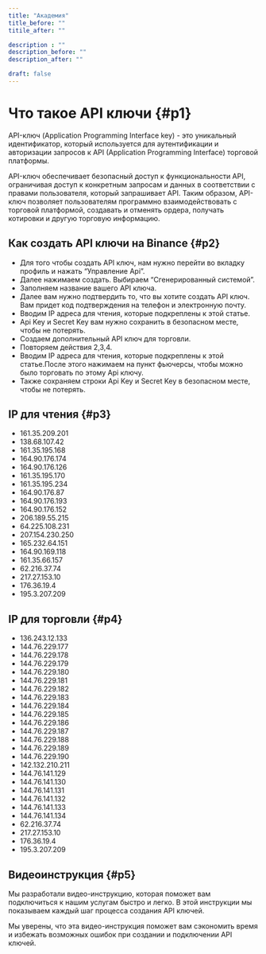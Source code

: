 ```yaml
---
title: "Академия"
title_before: ""
titile_after: ""

description : ""
description_before: ""
description_after: ""

draft: false
---
```


# Что такое API ключи {#p1}
API-ключ (Application Programming Interface key) - это уникальный идентификатор, который используется для аутентификации и авторизации запросов к API (Application Programming Interface) торговой платформы.

API-ключ обеспечивает безопасный доступ к функциональности API, ограничивая доступ к конкретным запросам и данных в соответствии с правами пользователя, который запрашивает API. Таким образом, API-ключ позволяет пользователям программно взаимодействовать с торговой платформой, создавать и отменять ордера, получать котировки и другую торговую информацию.

## Как создать API ключи на Binance {#p2}

- Для того чтобы создать API ключ, нам нужно перейти во вкладку профиль и нажать “Управление Api”.
- Далее нажимаем создать. Выбираем “Сгенерированный системой”.
- Заполняем название вашего API ключа.
- Далее вам нужно подтвердить то, что вы хотите создать API ключ. Вам придет код подтверждения на телефон и  электронную почту.
- Вводим  IP адреса для чтения, которые подкреплены к этой статье.
- Api Key и Secret Key вам нужно сохранить в безопасном месте, чтобы не потерять.
- Создаем дополнительный API ключ для торговли.
- Повторяем действия 2,3,4.
- Вводим IP адреса для чтения, которые подкреплены к этой статье.После этого нажимаем на пункт фьючерсы, чтобы можно было торговать по этому Api ключу.
- Также сохраняем строки Api Key и Secret Key в безопасном месте, чтобы не потерять.

## IP для чтения {#p3}

- 161.35.209.201 
- 138.68.107.42 
- 161.35.195.168 
- 164.90.176.174 
- 164.90.176.126 
- 161.35.195.170 
- 161.35.195.234 
- 164.90.176.87 
- 164.90.176.193 
- 164.90.176.152 
- 206.189.55.215 
- 64.225.108.231 
- 207.154.230.250 
- 165.232.64.151 
- 164.90.169.118 
- 161.35.66.157 
- 62.216.37.74 
- 217.27.153.10
- 176.36.19.4
- 195.3.207.209


## IP для торговли {#p4}

- 136.243.12.133 
- 144.76.229.177 
- 144.76.229.178 
- 144.76.229.179 
- 144.76.229.180 
- 144.76.229.181 
- 144.76.229.182 
- 144.76.229.183 
- 144.76.229.184 
- 144.76.229.185 
- 144.76.229.186 
- 144.76.229.187 
- 144.76.229.188 
- 144.76.229.189 
- 144.76.229.190 
- 142.132.210.211 
- 144.76.141.129 
- 144.76.141.130 
- 144.76.141.131 
- 144.76.141.132 
- 144.76.141.133 
- 144.76.141.134 
- 62.216.37.74
- 217.27.153.10
- 176.36.19.4
- 195.3.207.209



## Видеоинструкция {#p5}

Мы разработали видео-инструкцию, которая поможет вам подключиться к нашим услугам быстро и легко. В этой инструкции мы показываем каждый шаг процесса создания API ключей.

Мы уверены, что эта видео-инструкция поможет вам сэкономить время и избежать возможных ошибок при создании и подключении API ключей. 


